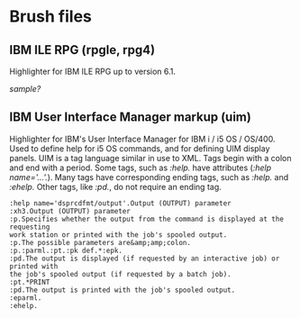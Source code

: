 # Brush files #

## IBM ILE RPG (rpgle, rpg4) ##
Highlighter for IBM ILE RPG up to version 6.1.

_sample?_

## IBM User Interface Manager markup (uim) ##
Highlighter for IBM's User Interface Manager for IBM i / i5 OS / OS/400. Used to define help for i5 OS commands, and for defining UIM display panels. UIM is a tag language similar in use to XML. Tags begin with a colon and end with a period. Some tags, such as _:help._ have attributes (_:help name='...'._). Many tags have corresponding ending tags, such as _:help._ and _:ehelp._ Other tags, like _:pd._, do not require an ending tag.

``` plain UIM example
:help name='dsprcdfmt/output'.Output (OUTPUT) parameter
:xh3.Output (OUTPUT) parameter
:p.Specifies whether the output from the command is displayed at the requesting
work station or printed with the job's spooled output.
:p.The possible parameters are&amp;amp;colon.
:p.:parml.:pt.:pk def.*:epk.
:pd.The output is displayed (if requested by an interactive job) or printed with
the job's spooled output (if requested by a batch job).
:pt.*PRINT
:pd.The output is printed with the job's spooled output.
:eparml.
:ehelp.
```
